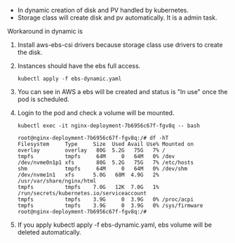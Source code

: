 * In dynamic creation of disk and PV handled by kubernetes.
* Storage class will create disk and pv automatically. It is a admin task.

Workaround in dynamic is
1) Install aws-ebs-csi drivers because storage class use drivers to create the disk.
2) Instances should have the ebs full access.
   
   ```
   kubectl apply -f ebs-dynamic.yaml
   ```
3) You can see in AWS a ebs will be created and status is "In use" once the pod is scheduled.
4) Login to the pod and check a volume will be mounted.
   ```
   kubectl exec -it nginx-deployment-7b6956c67f-fgv8q -- bash
   ```
   ```
   root@nginx-deployment-7b6956c67f-fgv8q:/# df -hT
   Filesystem     Type     Size  Used Avail Use% Mounted on
   overlay        overlay   80G  5.2G   75G   7% /
   tmpfs          tmpfs     64M     0   64M   0% /dev
   /dev/nvme0n1p1 xfs       80G  5.2G   75G   7% /etc/hosts
   shm            tmpfs     64M     0   64M   0% /dev/shm
   /dev/nvme1n1   xfs      5.0G   68M  4.9G   2% /usr/var/share/nginx/html
   tmpfs          tmpfs    7.0G   12K  7.0G   1% /run/secrets/kubernetes.io/serviceaccount
   tmpfs          tmpfs    3.9G     0  3.9G   0% /proc/acpi
   tmpfs          tmpfs    3.9G     0  3.9G   0% /sys/firmware
   root@nginx-deployment-7b6956c67f-fgv8q:/#
   ```
5) If you apply kubectl apply -f ebs-dynamic.yaml, ebs volume will be deleted automatically.